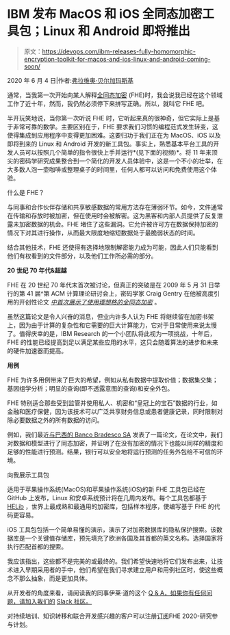 # IBM 发布 MacOS 和 iOS 全同态加密工具包；Linux 和 Android 即将推出

> 原文：<https://devops.com/ibm-releases-fully-homomorphic-encryption-toolkit-for-macos-and-ios-linux-and-android-coming-soon/>

2020 年 6 月 4 日|作者:[弗拉维奥·贝尔加玛斯基](https://www.ibm.com/blogs/research/author/flavio-bergamaschi/ "Posts by Flavio Bergamaschi")

通常，当我第一次开始向某人解释[全同态加密](https://www.research.ibm.com/labs/uk/fhe.html) (FHE)时，我会说我已经在这个领域工作了近十年，然而，我仍然必须停下来拼写正确。所以，就叫它 FHE 吧。

半开玩笑地说，当你第一次听说 FHE 时，它听起来真的很神奇，但它实际上是基于非常可靠的数学。主要区别在于，FHE 要求我们习惯的编程范式发生转变，这使得集成到应用程序中变得更加困难。这要归功于我们正在为 MacOS、iOS 以及即将到来的 Linux 和 Android 开发的新工具包。事实上，熟悉基本平台工具的开发人员可以按照几个简单的指令很快上手并运行*(见下面的视频)*。将 11 年来顶尖的密码学研究成果整合到一个简化的开发人员体验中，这是一个不小的壮举，在大多数人泡一壶咖啡或整理桌子的时间里，任何人都可以访问和免费使用这个体验。

什么是 FHE？

与同事和合作伙伴存储和共享敏感数据的常用方法存在薄弱环节。如今，文件通常在传输和存放时被加密，但在使用时会被解密。这为黑客和内部人员提供了反复泄露未加密数据的机会。FHE 堵住了这些漏洞。它允许被许可方在数据保持加密的情况下对其进行操作，从而最大限度地缩短数据处于最脆弱状态的时间。

结合其他技术，FHE 还使得有选择地限制解密能力成为可能，因此人们只能看到他们有权看到的文件部分，以及他们工作所必需的部分。

**20 世纪 70 年代&超越**

FHE 在 20 世纪 70 年代末首次被讨论，但真正的突破是在 2009 年 5 月 31 日举行的第 41 届^第 ACM 计算理论研讨会上，密码学家 Craig Gentry 在他被高度引用的开创性论文 [*中首次展示了使用理想格的全同态加密*](https://www.cs.cmu.edu/~odonnell/hits09/gentry-homomorphic-encryption.pdf) 。

虽然这篇论文是令人兴奋的消息，但业内许多人认为 FHE 将继续留在加密书架上，因为由于计算的复杂性和它需要的巨大计算能力，它对于日常使用来说太慢了。值得庆幸的是，IBM Research 的一个小团队将此视为一项挑战，十年后，FHE 的性能已经提高到足以满足某些应用的水平，这只会随着算法的进步和未来的硬件加速器而提高。

**用例**

FHE 为许多用例带来了巨大的希望，例如从私有数据中提取价值；数据集交集；基因组学分析；明显的查询(即不透露意图的查询)和安全外包。

FHE 特别适合那些受到监管并使用私人、机密和“皇冠上的宝石”数据的行业，如金融和医疗保健，因为该技术可以广泛共享财务信息或患者健康记录，同时限制对除必要数据之外的所有数据的访问。

例如，我们最近[与](https://eprint.iacr.org/2019/1113.pdf)[巴西的 Banco Bradesco SA](https://medium.com/@IBMResearch/top-brazilian-bank-pilots-privacy-encryption-quantum-computers-cant-break-92ed2695bf14) 发表了一篇论文，在论文中，我们对数据和模型进行了同态加密，并证明了在没有加密的情况下也能以同样的精度和足够的性能进行预测。结果，银行可以安全地将运行预测的任务外包给不可信的环境。

向我展示工具包

适用于苹果操作系统(MacOS)和苹果操作系统(iOS)的新 FHE 工具包已经在 GitHub 上发布，Linux 和安卓系统预计将在几周内发布。每个工具包都基于 [HELib](https://github.com/homenc/HElib) ，世界上最成熟和最通用的加密库，包括样本程序，使编写基于 FHE 的代码更容易。

iOS 工具包包括一个简单易懂的演示，演示了对加密数据库的隐私保护搜索。该数据库是一个关键值存储库，预先填充了欧洲各国及其首都的英文名称。选择国家将执行匹配首都的搜索。

我应该指出，这些都不是完美的或最终的。我们希望快速地将它们发布出来，让技术进入早期采用者的手中，他们希望在我们寻求建立用户和用例社区时，使这些概念不那么抽象，而是更加具体。

从开发者的角度来看，请阅读我的同事伊莱·道的这个 [Q & A，如果你有任何问题，请加入我们的](https://developer.ibm.com/blogs/new-open-source-security-tools-let-you-develop-on-encrypted-data.) [Slack 社区。](https://fhekit.slack.com/join/shared_invite/zt-e35rax8l-_ZbB2XuF3WcXCM2mDe~AZQ#/)

对持续培训、知识转移和联合开发感兴趣的客户可以注册[订阅](https://www.zurich.ibm.com/securityprivacy/securitysubscription.html)FHE 2020-研究参与计划。
